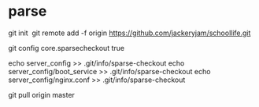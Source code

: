# parse

git init
​
git remote add -f origin https://github.com/jackeryjam/schoollife.git

git config core.sparsecheckout true

echo server_config >> .git/info/sparse-checkout
echo server_config/boot_service >> .git/info/sparse-checkout
echo server_config/nginx.conf >> .git/info/sparse-checkout

git pull origin master
